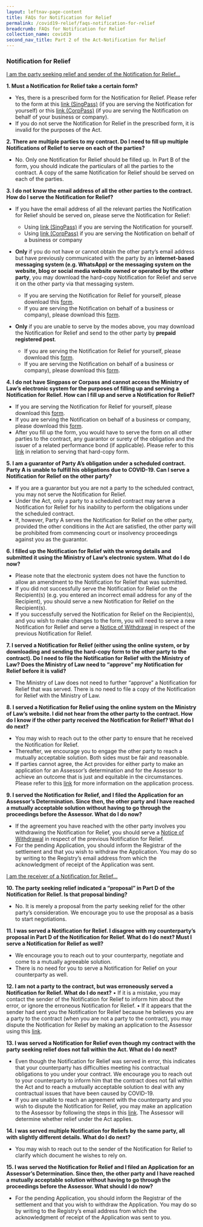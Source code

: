 ```yaml
---
layout: leftnav-page-content
title: FAQs for Notification for Relief
permalink: /covid19-relief/faqs-notification-for-relief
breadcrumb: FAQs for Notification for Relief
collection_name: covid19
second_nav_title: Part 2 of the Act-Notification for Relief
---
```


### Notification for Relief ###
<u>I am the party seeking relief and sender of the Notification for Relief…</u>

**1. Must a Notification for Relief take a certain form?**  

*	Yes, there is a prescribed form for the Notification for Relief. Please refer to the form at this [link (SingPass)](https://go.gov.sg/notification-for-relief-singpass) (if you are serving the Notification for yourself) or this [link (CorpPass)](https://go.gov.sg/notification-for-relief-corppass) (if you are serving the Notification on behalf of your business or company). 
*	If you do not serve the Notification for Relief in the prescribed form, it is invalid for the purposes of the Act.

**2. There are multiple parties to my contract. Do I need to fill up multiple Notifications of Relief to serve on each of the parties?** 

*	No. Only one Notification for Relief should be filled up. In Part B of the form, you should indicate the particulars of all the parties to the contract. A copy of the same Notification for Relief should be served on each of the parties. 

**3. I do not know the email address of all the other parties to the contract. How do I serve the Notification for Relief?** 

*	If you have the email address of all the relevant parties the Notification for Relief should be served on, please serve the Notification for Relief: 
    *	Using [link (SingPass)](https://go.gov.sg/notification-for-relief-singpass)  if you are serving the Notification for yourself.
    *	Using [link (CorpPass)](https://go.gov.sg/notification-for-relief-corppass) if you are serving the Notification on behalf of a business or company

*	**Only** if you do not have or cannot obtain the other party’s email address but have previously communicated with the party by an **internet-based messaging system (e.g. WhatsApp) or the messaging system on the website, blog or social media website owned or operated by the other party**, you may download the hard-copy Notification for Relief and serve it on the other party via that messaging system. 
     * If you are serving the Notification for Relief for yourself, please download this [form](https://www.mlaw.gov.sg/files/covid19-forms/Form-1-Individual.pdf).
     * If you are serving the Notification on behalf of a business or company), please download this [form](https://www.mlaw.gov.sg/files/covid19-forms/Form-1-Entity.pdf). 
 
*	**Only** if you are unable to serve by the modes above, you may download the Notification for Relief and send to the other party by **prepaid registered post**.
    * If you are serving the Notification for Relief for yourself, please download this [form](https://www.mlaw.gov.sg/files/covid19-forms/Form-1-Individual.pdf).
    * If you are serving the Notification on behalf of a business or company), please download this [form](https://www.mlaw.gov.sg/files/covid19-forms/Form-1-Entity.pdf). 
 
**4. I do not have Singpass or Corpass and cannot access the Ministry of Law’s electronic system for the purposes of filling up and serving a Notification for Relief. How can I fill up and serve a Notification for Relief?**
*	If you are serving the Notification for Relief for yourself, please download this [form](https://www.mlaw.gov.sg/files/covid19-forms/Form-1-Individual.pdf). 
*	If you are serving the Notification on behalf of a business or company, please download this [form](https://www.mlaw.gov.sg/files/covid19-forms/Form-1-Entity.pdf). 
*	After you fill up the form, you would have to serve the form on all other parties to the contract, any guarantor or surety of the obligation and the issuer of a related performance bond (if applicable). Please refer to this [link](https://www.mlaw.gov.sg/covid19-relief/other-modes-service) in relation to serving that hard-copy form.

**5. I am a guarantor of Party A’s obligation under a scheduled contract. Party A is unable to fulfill his obligations due to COVID-19. Can I serve a Notification for Relief on the other party?**
*	If you are a guarantor but you are not a party to the scheduled contract, you may not serve the Notification for Relief.
*	Under the Act, only a party to a scheduled contract may serve a Notification for Relief for his inability to perform the obligations under the scheduled contract. 
*	If, however, Party A serves the Notification for Relief on the other party, provided the other conditions in the Act are satisfied, the other party will be prohibited from commencing court or insolvency proceedings against you as the guarantor. 

**6. I filled up the Notification for Relief with the wrong details and submitted it using the Ministry of Law’s electronic system. What do I do now?** 
*	Please note that the electronic system does not have the function to allow an amendment to the Notification for Relief that was submitted. 
*	If you did not successfully serve the Notification for Relief on the Recipient(s) (e.g. you entered an incorrect email address for any of the Recipient), you should serve a new Notification for Relief on the Recipient(s). 
*	If you successfully served the Notification for Relief on the Recipient(s), and you wish to make changes to the form, you will need to serve a new Notification for Relief and serve a [Notice of Withdrawal](https://www.mlaw.gov.sg/covid19-relief/withdrawal-notification-for-relief) in respect of the previous Notification for Relief. 

**7. I served a Notification for Relief (either using the online system, or by downloading and sending the hard-copy form to the other party to the contract). Do I need to file the Notification for Relief with the Ministry of Law? Does the Ministry of Law need to “approve” my Notification for Relief before it is valid?** 
*	The Ministry of Law does not need to further “approve” a Notification for Relief that was served. There is no need to file a copy of the Notification for Relief with the Ministry of Law.

**8. I served a Notification for Relief using the online system on the Ministry of Law’s website. I did not hear from the other party to the contract. How do I know if the other party received the Notification for Relief? What do I do next?**  
*	You may wish to reach out to the other party to ensure that he received the Notification for Relief. 
*	Thereafter, we encourage you to engage the other party to reach a mutually acceptable solution. Both sides must be fair and reasonable.
*	If parties cannot agree, the Act provides for either party to make an application for an Assessor’s determination and for the Assessor to achieve an outcome that is just and equitable in the circumstances. Please refer to this [link](https://www.mlaw.gov.sg/covid19-relief/application-for-assessor) for more information on the application process.  

**9. I served the Notification for Relief, and I filed the Application for an Assessor’s Determination. Since then, the other party and I have reached a mutually acceptable solution without having to go through the proceedings before the Assessor. What do I do now?**
*	If the agreement you have reached with the other party involves you withdrawing the Notification for Relief, you should serve a [Notice of Withdrawal](https://www.mlaw.gov.sg/covid19-relief/withdrawal-notification-for-relief) in respect of the previous Notification for Relief. 
*	For the pending Application, you should inform the Registrar of the settlement and that you wish to withdraw the Application. You may do so by writing to the Registry’s email address from which the acknowledgment of receipt of the Application was sent. 

<u>I am the receiver of a Notification for Relief…</u>

**10. The party seeking relief indicated a “proposal” in Part D of the Notification for Relief. Is that proposal binding?** 
*	No. It is merely a proposal from the party seeking relief for the other party’s consideration. We encourage you to use the proposal as a basis to start negotiations. 

**11. I was served a Notification for Relief. I disagree with my counterparty’s proposal in Part D of the Notification for Relief. What do I do next? Must I serve a Notification for Relief as well?** 
*	We encourage you to reach out to your counterparty, negotiate and come to a mutually agreeable solution. 
*	There is no need for you to serve a Notification for Relief on your counterparty as well.

**12. I am not a party to the contract, but was erroneously served a Notification for Relief. What do I do next?** 
•	If it is a mistake, you may contact the sender of the Notification for Relief to inform him about the error, or ignore the erroneous Notification for Relief. 
•	If it appears that the sender had sent you the Notification for Relief because he believes you are a party to the contract (when you are not a party to the contract),  you may dispute the Notification for Relief by making an application to the Assessor using this [link](https://www.mlaw.gov.sg/covid19-relief/application-for-assessor).

**13. I was served a Notification for Relief even though my contract with the party seeking relief does not fall within the Act. What do I do next?**
*	Even though the Notification for Relief was served in error, this indicates that your counterparty has difficulties meeting his contractual obligations to you under your contract. We encourage you to reach out to your counterparty to inform him that the contract does not fall within the Act and to reach a mutually acceptable solution to deal with any contractual issues that have been caused by COVID-19. 
*	If you are unable to reach an agreement with the counterparty and you wish to dispute the Notification for Relief, you may make an application to the Assessor by following the steps in this [link](https://www.mlaw.gov.sg/covid19-relief/application-for-assessor). The Assessor will determine whether relief under the Act applies. 

**14. I was served multiple Notification for Reliefs by the same party, all with slightly different details. What do I do next?**
*	You may wish to reach out to the sender of the Notification for Relief to clarify which document he wishes to rely on.

**15. I was served the Notification for Relief and I filed an Application for an Assessor’s Determination. Since then, the other party and I have reached a mutually acceptable solution without having to go through the proceedings before the Assessor. What should I do now?** 
*	For the pending Application, you should inform the Registrar of the settlement and that you wish to withdraw the Application. You may do so by writing to the Registry’s email address from which the acknowledgment of receipt of the Application was sent to you. 




